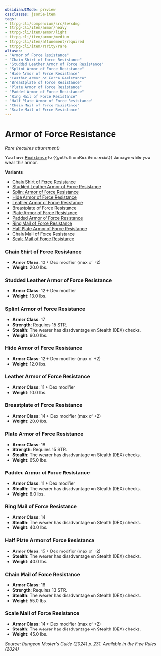 ```yaml
---
obsidianUIMode: preview
cssclasses: json5e-item
tags:
- ttrpg-cli/compendium/src/5e/xdmg
- ttrpg-cli/item/armor/heavy
- ttrpg-cli/item/armor/light
- ttrpg-cli/item/armor/medium
- ttrpg-cli/item/attunement/required
- ttrpg-cli/item/rarity/rare
aliases: 
- "Armor of Force Resistance"
- "Chain Shirt of Force Resistance"
- "Studded Leather Armor of Force Resistance"
- "Splint Armor of Force Resistance"
- "Hide Armor of Force Resistance"
- "Leather Armor of Force Resistance"
- "Breastplate of Force Resistance"
- "Plate Armor of Force Resistance"
- "Padded Armor of Force Resistance"
- "Ring Mail of Force Resistance"
- "Half Plate Armor of Force Resistance"
- "Chain Mail of Force Resistance"
- "Scale Mail of Force Resistance"
---
```

# Armor of Force Resistance
*Rare (requires attunement)*  



You have [Resistance](3-Mechanics/CLI/rules/variant-rules/resistance-xphb.md) to {{getFullImmRes item.resist}} damage while you wear this armor.

**Variants**:
- [Chain Shirt of Force Resistance](#Chain%20Shirt%20of%20Force%20Resistance)
- [Studded Leather Armor of Force Resistance](#Studded%20Leather%20Armor%20of%20Force%20Resistance)
- [Splint Armor of Force Resistance](#Splint%20Armor%20of%20Force%20Resistance)
- [Hide Armor of Force Resistance](#Hide%20Armor%20of%20Force%20Resistance)
- [Leather Armor of Force Resistance](#Leather%20Armor%20of%20Force%20Resistance)
- [Breastplate of Force Resistance](#Breastplate%20of%20Force%20Resistance)
- [Plate Armor of Force Resistance](#Plate%20Armor%20of%20Force%20Resistance)
- [Padded Armor of Force Resistance](#Padded%20Armor%20of%20Force%20Resistance)
- [Ring Mail of Force Resistance](#Ring%20Mail%20of%20Force%20Resistance)
- [Half Plate Armor of Force Resistance](#Half%20Plate%20Armor%20of%20Force%20Resistance)
- [Chain Mail of Force Resistance](#Chain%20Mail%20of%20Force%20Resistance)
- [Scale Mail of Force Resistance](#Scale%20Mail%20of%20Force%20Resistance)

### Chain Shirt of Force Resistance

- **Armor Class**: 13 + Dex modifier (max of +2)
- **Weight**: 20.0 lbs.

### Studded Leather Armor of Force Resistance

- **Armor Class**: 12 + Dex modifier
- **Weight**: 13.0 lbs.

### Splint Armor of Force Resistance

- **Armor Class**: 17
- **Strength**: Requires 15 STR.
- **Stealth**: The wearer has disadvantage on Stealth (DEX) checks.
- **Weight**: 60.0 lbs.

### Hide Armor of Force Resistance

- **Armor Class**: 12 + Dex modifier (max of +2)
- **Weight**: 12.0 lbs.

### Leather Armor of Force Resistance

- **Armor Class**: 11 + Dex modifier
- **Weight**: 10.0 lbs.

### Breastplate of Force Resistance

- **Armor Class**: 14 + Dex modifier (max of +2)
- **Weight**: 20.0 lbs.

### Plate Armor of Force Resistance

- **Armor Class**: 18
- **Strength**: Requires 15 STR.
- **Stealth**: The wearer has disadvantage on Stealth (DEX) checks.
- **Weight**: 65.0 lbs.

### Padded Armor of Force Resistance

- **Armor Class**: 11 + Dex modifier
- **Stealth**: The wearer has disadvantage on Stealth (DEX) checks.
- **Weight**: 8.0 lbs.

### Ring Mail of Force Resistance

- **Armor Class**: 14
- **Stealth**: The wearer has disadvantage on Stealth (DEX) checks.
- **Weight**: 40.0 lbs.

### Half Plate Armor of Force Resistance

- **Armor Class**: 15 + Dex modifier (max of +2)
- **Stealth**: The wearer has disadvantage on Stealth (DEX) checks.
- **Weight**: 40.0 lbs.

### Chain Mail of Force Resistance

- **Armor Class**: 16
- **Strength**: Requires 13 STR.
- **Stealth**: The wearer has disadvantage on Stealth (DEX) checks.
- **Weight**: 55.0 lbs.

### Scale Mail of Force Resistance

- **Armor Class**: 14 + Dex modifier (max of +2)
- **Stealth**: The wearer has disadvantage on Stealth (DEX) checks.
- **Weight**: 45.0 lbs.


*Source: Dungeon Master's Guide (2024) p. 231. Available in the Free Rules (2024)*